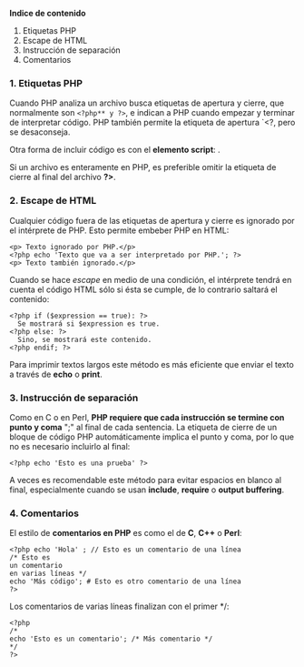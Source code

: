 **Indice de contenido**

1.  Etiquetas PHP
2.  Escape de HTML
3.  Instrucción de separación
4.  Comentarios

### 1. Etiquetas PHP

Cuando PHP analiza un archivo busca etiquetas de apertura y cierre, que normalmente 
son `<?php** y ?>`, e indican a PHP cuando empezar y terminar de interpretar código. 
PHP también permite la etiqueta de apertura `<?, pero se desaconseja. 

Otra forma de incluir código es con el **elemento script**: **<script language='php'>** ... **</script>**.

Si un archivo es enteramente en PHP, es preferible omitir la etiqueta de cierre al final del archivo **?>**.  

### 2. Escape de HTML

Cualquier código fuera de las etiquetas de apertura y cierre es ignorado por el intérprete de PHP. Esto permite embeber PHP en HTML:

    <p> Texto ignorado por PHP.</p>
    <?php echo 'Texto que va a ser interpretado por PHP.'; ?>
    <p> Texto también ignorado.</p>

Cuando se hace _escape_ en medio de una condición, el intérprete tendrá en cuenta el código HTML sólo si ésta se cumple, de lo contrario saltará el contenido:

    <?php if ($expression == true): ?>
      Se mostrará si $expression es true.
    <?php else: ?>
      Sino, se mostrará este contenido.
    <?php endif; ?>

Para imprimir textos largos este método es más eficiente que enviar el texto a través de **echo** o **print**. 

### 3. Instrucción de separación

Como en C o en Perl, **PHP requiere que cada instrucción se termine con punto y coma** ";" al final de cada sentencia. La etiqueta de cierre de un bloque de código PHP automáticamente implica el punto y coma, por lo que no es necesario incluirlo al final:

    <?php echo 'Esto es una prueba' ?>

A veces es recomendable este método para evitar espacios en blanco al final, especialmente cuando se usan **include**, **require** o **output buffering**.

### 4. Comentarios

El estilo de **comentarios en PHP** es como el de **C**, **C++** o **Perl**:

    <?php echo 'Hola' ; // Esto es un comentario de una línea
    /* Esto es
    un comentario
    en varias líneas */
    echo 'Más código'; # Esto es otro comentario de una línea
    ?>

Los comentarios de varias líneas finalizan con el primer */:

    <?php
    /*
    echo 'Esto es un comentario'; /* Más comentario */
    */
    ?>
    